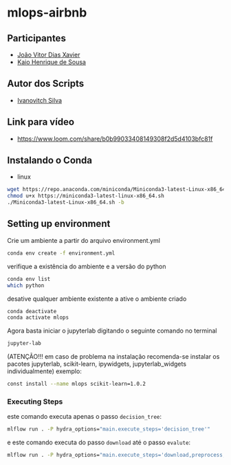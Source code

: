 # mlops-airbnb

## Participantes
- [João Vitor Dias Xavier](https://github.com/joaovdxavier)
- [Kaio Henrique de Sousa](https://github.com/Kaioh95)

## Autor dos Scripts

- [Ivanovitch Silva](https://github.com/ivanovitchm)

## Link para vídeo

- https://www.loom.com/share/b0b99033408149308f2d5d4103bfc81f

## Instalando o Conda
- linux

```bash
wget https://repo.anaconda.com/miniconda/Miniconda3-latest-Linux-x86_64.sh
chmod u+x https://miniconda3-latest-linux-x86_64.sh
./Miniconda3-latest-Linux-x86_64.sh -b
```

## Setting up environment
Crie um ambiente a partir do arquivo environment.yml

```bash
conda env create -f environment.yml
```

verifique a existência do ambiente e a versão do python

```bash
conda env list
which python
```
desative qualquer ambiente existente a ative o ambiente criado

```bash
conda deactivate
conda activate mlops
```

Agora basta iniciar o jupyterlab digitando o seguinte comando no terminal

```bash
jupyter-lab
```

(ATENÇÃO!!! em caso de problema na instalação recomenda-se instalar os pacotes jupyterlab, scikit-learn, ipywidgets, jupyterlab_widgets individualmente)
exemplo:
```bash
const install --name mlops scikit-learn=1.0.2
```

### Executing Steps

este comando executa apenas o passo ``decision_tree``:
```bash
mlflow run . -P hydra_options="main.execute_steps='decision_tree'"
```
e este comando executa do passo ``download`` até o passo ``evalute``:
```bash
mlflow run . -P hydra_options="main.execute_steps='download,preprocess,check_data,segregate,decision_tree,evalute'"
```

